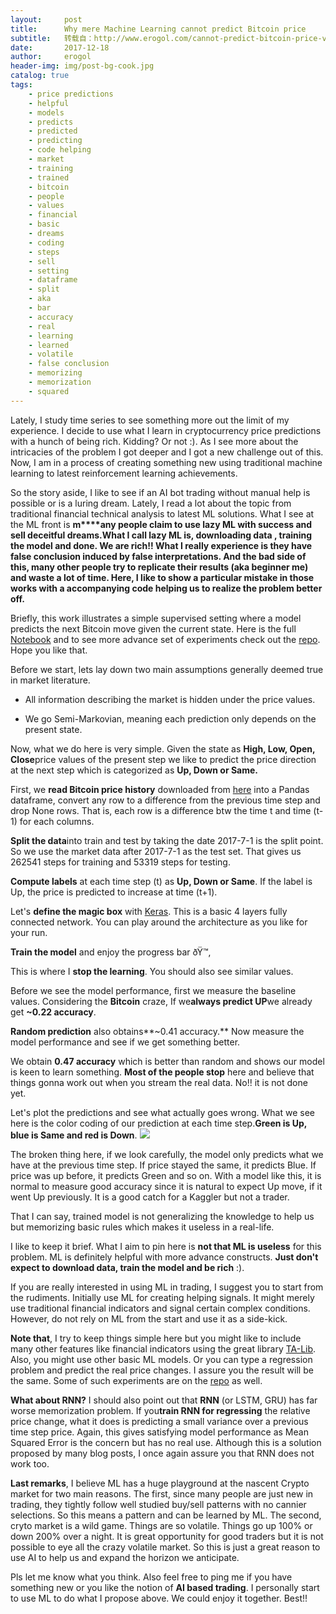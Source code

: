 ```yaml
---
layout:     post
title:      Why mere Machine Learning cannot predict Bitcoin price
subtitle:   转载自：http://www.erogol.com/cannot-predict-bitcoin-price-vanilla-machine-learning/
date:       2017-12-18
author:     erogol
header-img: img/post-bg-cook.jpg
catalog: true
tags:
    - price predictions
    - helpful
    - models
    - predicts
    - predicted
    - predicting
    - code helping
    - market
    - training
    - trained
    - bitcoin
    - people
    - values
    - financial
    - basic
    - dreams
    - coding
    - steps
    - sell
    - setting
    - dataframe
    - split
    - aka
    - bar
    - accuracy
    - real
    - learning
    - learned
    - volatile
    - false conclusion
    - memorizing
    - memorization
    - squared
---
```


Lately, I study time series to see something more out the limit of my experience. I decide to use what I learn in cryptocurrency price predictions with a hunch of being rich. Kidding? Or not :). As I see more about the intricacies of the problem I got deeper and I got a new challenge out of this. Now, I am in a process of creating something new using traditional machine learning to latest reinforcement learning achievements.

So the story aside, I like to see if an AI bot trading without manual help is possible or is a luring dream. Lately, I read a lot about the topic from traditional financial technical analysis to latest ML solutions. What I see at the ML front is **m****any people claim to use lazy ML with success and sell deceitful dreams.What I call lazy ML is, downloading data , training the model and done. We are rich!! What I really experience is they have false conclusion induced by false interpretations. And the bad side of this, many other people try to replicate their results (aka beginner me) and waste a lot of time. Here, I like to show a particular mistake in those works with a accompanying code helping us to realize the problem better off.**

Briefly, this work illustrates a simple supervised setting where a model predicts the next Bitcoin move given the current state. Here is the full [Notebook](https://github.com/erogol/Prebitation/blob/master/11-%20Predict%20move.ipynb) and to see more advance set of experiments check out the [repo](https://github.com/erogol/Prebitation). Hope you like that.

Before we start, lets lay down two main assumptions generally deemed true in market literature.

- All information describing the market is hidden under the price values.

- We go Semi-Markovian, meaning each prediction only depends on the present state.


Now, what we do here is very simple. Given the state as **High, Low, Open, Close**price values of the present step we like to predict the price direction at the next step which is categorized as **Up, Down or Same.**

First, we **read Bitcoin price history** downloaded from [here](https://www.kaggle.com/mczielinski/bitcoin-historical-data/data) into a Pandas dataframe, convert any row to a difference from the previous time step and drop None rows. That is, each row is a difference btw the time t and time (t-1) for each columns.

**Split the data**into train and test by taking the date 2017-7-1 is the split point. So we use the market data after 2017-7-1 as the test set. That gives us 262541 steps for training and 53319 steps for testing.

**Compute labels** at each time step (t) as **Up, Down or Same**. If the label is Up, the price is predicted to increase at time (t+1).

Let's **define the magic box** with [Keras](https://keras.io/). This is a basic 4 layers fully connected network. You can play around the architecture as you like for your run.

**Train the model** and enjoy the progress bar ðŸ™‚

This is where I **stop the learning**. You should also see similar values.

Before we see the model performance, first we measure the baseline values. Considering the **Bitcoin** craze, If we**always predict UP**we already get **~0.22 accuracy**.

**Random prediction** also obtains**~0.41 accuracy.** Now measure the model performance and see if we get something better.

We obtain **0.47 accuracy** which is better than random and shows our model is keen to learn something. **Most of the people stop** here and believe that things gonna work out when you stream the real data. No!! it is not done yet.

Let's plot the predictions and see what actually goes wrong. What we see here is the color coding of our prediction at each time step.**Green is Up, blue is Same and red is Down**.
![](http://www.erogol.com/wp-content/uploads/2017/12/btc_preds.png)


The broken thing here, if we look carefully, the model only predicts what we have at the previous time step. If price stayed the same, it predicts Blue. If price was up before, it predicts Green and so on. With a model like this, it is normal to measure good accuracy since it is natural to expect Up move, if it went Up previously. It is a good catch for a Kaggler but not a trader.

That I can say, trained model is not generalizing the knowledge to help us but memorizing basic rules which makes it useless in a real-life.

I like to keep it brief. What I aim to pin here is **not that ML is useless** for this problem. ML is definitely helpful with more advance constructs. **Just don't expect to download data, train the model and be rich** :).

If you are really interested in using ML in trading, I suggest you to start from the rudiments. Initially use ML for creating helping signals. It might merely use traditional financial indicators and signal certain complex conditions. However, do not rely on ML from the start and use it as a side-kick.

**Note that**, I try to keep things simple here but you might like to include many other features like financial indicators using the great library [TA-Lib](https://www.ta-lib.org/). Also, you might use other basic ML models. Or you can type a regression problem and predict the real price changes. I assure you the result will be the same. Some of such experiments are on the [repo](https://github.com/erogol/Prebitation) as well.

**What about RNN?** I should also point out that **RNN** (or LSTM, GRU) has far worse memorization problem. If you**train RNN for regressing** the relative price change, what it does is predicting a small variance over a previous time step price. Again, this gives satisfying model performance as Mean Squared Error is the concern but has no real use. Although this is a solution proposed by many blog posts, I once again assure you that RNN does not work too.

**Last remarks**, I believe ML has a huge playground at the nascent Crypto market for two main reasons. The first, since many people are just new in trading, they tightly follow well studied buy/sell patterns with no cannier selections. So this means a pattern and can be learned by ML. The second, cryto market is a wild game. Things are so volatile. Things go up 100% or down 200% over a night. It is great opportunity for good traders but it is not possible to eye all the crazy volatile market. So this is just a great reason to use AI to help us and expand the horizon we anticipate.

Pls let me know what you think. Also feel free to ping me if you have something new or you like the notion of **AI based trading**. I personally start to use ML to do what I propose above. We could enjoy it together. Best!!

 
